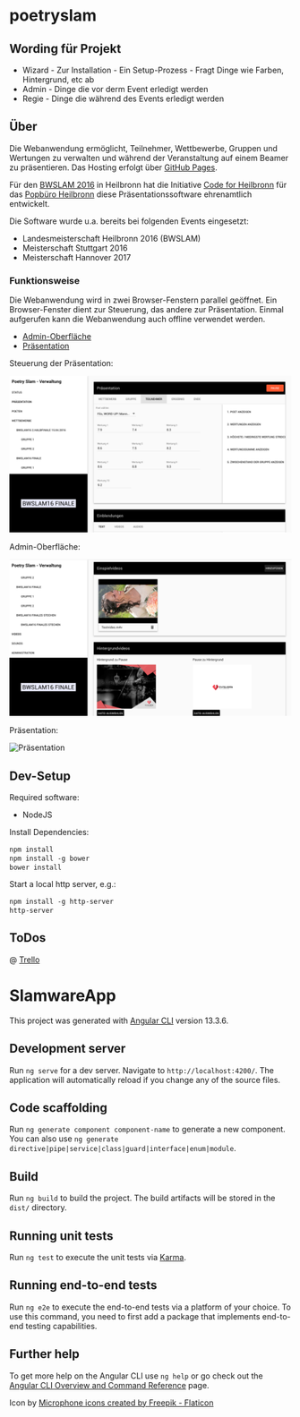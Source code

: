 # poetryslam

## Wording für Projekt

* Wizard - Zur Installation - Ein Setup-Prozess - Fragt Dinge wie Farben, Hintergrund, etc ab
* Admin - Dinge die vor derm Event erledigt werden
* Regie - Dinge die während des Events erledigt werden


## Über

Die Webanwendung ermöglicht, Teilnehmer, Wettbewerbe, Gruppen und Wertungen zu verwalten und während der Veranstaltung auf einem Beamer zu präsentieren.
Das Hosting erfolgt über [GitHub Pages](https://pages.github.com).

Für den [BWSLAM 2016](http://www.bwslam16.de/) in Heilbronn hat die Initiative [Code for Heilbronn](http://codefor.de/heilbronn) für das [Popbüro Heilbronn](http://www.skjr-hn.de/index.php/popbuero) diese Präsentationssoftware ehrenamtlich entwickelt.

Die Software wurde u.a. bereits bei folgenden Events eingesetzt:
* Landesmeisterschaft Heilbronn 2016 (BWSLAM)
* Meisterschaft Stuttgart 2016
* Meisterschaft Hannover 2017

### Funktionsweise

Die Webanwendung wird in zwei Browser-Fenstern parallel geöffnet. Ein Browser-Fenster dient zur Steuerung, das andere zur Präsentation.
Einmal aufgerufen kann die Webanwendung auch offline verwendet werden.

* [Admin-Oberfläche](http://poetryslam.opendatalab.de/admin.html#/)
* [Präsentation](http://poetryslam.opendatalab.de/index.html)

Steuerung der Präsentation:

![Steuerung der Präsentation](/doc/screenshot-admin-presentation.png)

Admin-Oberfläche:

![Admin-Oberfläche](/doc/screenshot-admin-videos.png)

Präsentation:

![Präsentation](/doc/screenshot-presentation.png)

## Dev-Setup

Required software:

* NodeJS

Install Dependencies:


    npm install
    npm install -g bower
    bower install

Start a local http server, e.g.:
    
   
    npm install -g http-server
    http-server


## ToDos

@ [Trello](https://trello.com/b/N1q5HtOf/bw-slam)


# SlamwareApp

This project was generated with [Angular CLI](https://github.com/angular/angular-cli) version 13.3.6.

## Development server

Run `ng serve` for a dev server. Navigate to `http://localhost:4200/`. The application will automatically reload if you change any of the source files.

## Code scaffolding

Run `ng generate component component-name` to generate a new component. You can also use `ng generate directive|pipe|service|class|guard|interface|enum|module`.

## Build

Run `ng build` to build the project. The build artifacts will be stored in the `dist/` directory.

## Running unit tests

Run `ng test` to execute the unit tests via [Karma](https://karma-runner.github.io).

## Running end-to-end tests

Run `ng e2e` to execute the end-to-end tests via a platform of your choice. To use this command, you need to first add a package that implements end-to-end testing capabilities.

## Further help

To get more help on the Angular CLI use `ng help` or go check out the [Angular CLI Overview and Command Reference](https://angular.io/cli) page.


Icon by <a href="https://www.flaticon.com/free-icons/microphone" title="microphone icons">Microphone icons created by Freepik - Flaticon</a>